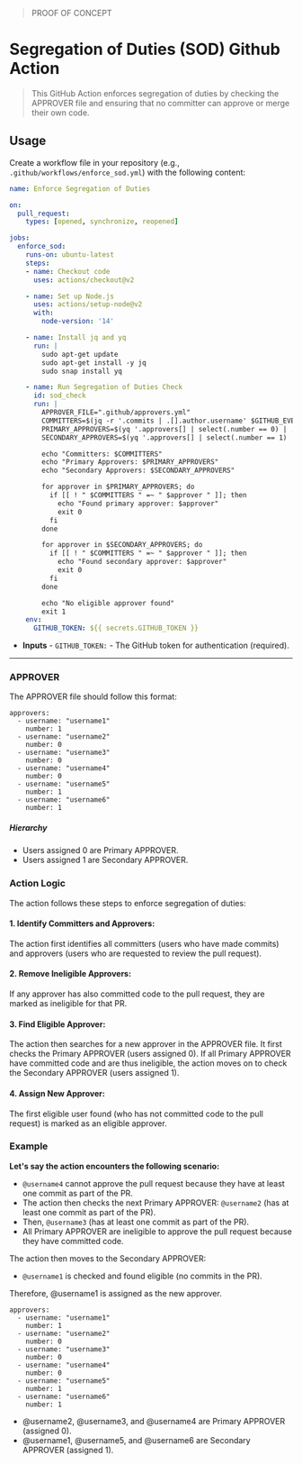 > PROOF OF CONCEPT

# Segregation of Duties (SOD) Github Action

> This GitHub Action enforces segregation of duties by checking the APPROVER file and ensuring that no committer can approve or merge their own code.

## Usage

Create a workflow file in your repository (e.g., `.github/workflows/enforce_sod.yml`) with the following content:

```yaml
name: Enforce Segregation of Duties

on:
  pull_request:
    types: [opened, synchronize, reopened]

jobs:
  enforce_sod:
    runs-on: ubuntu-latest
    steps:
    - name: Checkout code
      uses: actions/checkout@v2

    - name: Set up Node.js
      uses: actions/setup-node@v2
      with:
        node-version: '14'

    - name: Install jq and yq
      run: |
        sudo apt-get update
        sudo apt-get install -y jq
        sudo snap install yq

    - name: Run Segregation of Duties Check
      id: sod_check
      run: |
        APPROVER_FILE=".github/approvers.yml"
        COMMITTERS=$(jq -r '.commits | .[].author.username' $GITHUB_EVENT_PATH | sort | uniq)
        PRIMARY_APPROVERS=$(yq '.approvers[] | select(.number == 0) | .username' $APPROVER_FILE)
        SECONDARY_APPROVERS=$(yq '.approvers[] | select(.number == 1) | .username' $APPROVER_FILE)

        echo "Committers: $COMMITTERS"
        echo "Primary Approvers: $PRIMARY_APPROVERS"
        echo "Secondary Approvers: $SECONDARY_APPROVERS"

        for approver in $PRIMARY_APPROVERS; do
          if [[ ! " $COMMITTERS " =~ " $approver " ]]; then
            echo "Found primary approver: $approver"
            exit 0
          fi
        done

        for approver in $SECONDARY_APPROVERS; do
          if [[ ! " $COMMITTERS " =~ " $approver " ]]; then
            echo "Found secondary approver: $approver"
            exit 0
          fi
        done

        echo "No eligible approver found"
        exit 1
    env:
      GITHUB_TOKEN: ${{ secrets.GITHUB_TOKEN }}

```

- **Inputs** - `GITHUB_TOKEN:` - The GitHub token for authentication (required).


-------

### APPROVER

The APPROVER file should follow this format:

```
approvers:
  - username: "username1"
    number: 1
  - username: "username2"
    number: 0
  - username: "username3"
    number: 0
  - username: "username4"
    number: 0
  - username: "username5"
    number: 1
  - username: "username6"
    number: 1
```

##### Hierarchy

- Users assigned 0 are Primary APPROVER.
- Users assigned 1 are Secondary APPROVER.


### Action Logic

The action follows these steps to enforce segregation of duties:

#### 1. Identify Committers and Approvers:

The action first identifies all committers (users who have made commits) and approvers (users who are requested to review the pull request).

#### 2. Remove Ineligible Approvers:

If any approver has also committed code to the pull request, they are marked as ineligible for that PR.

#### 3. Find Eligible Approver:

The action then searches for a new approver in the APPROVER file. It first checks the Primary APPROVER (users assigned 0).
If all Primary APPROVER have committed code and are thus ineligible, the action moves on to check the Secondary APPROVER (users assigned 1).


#### 4. Assign New Approver:

The first eligible user found (who has not committed code to the pull request) is marked as an eligible approver.


### Example

**Let's say the action encounters the following scenario:**

- `@username4` cannot approve the pull request because they have at least one commit as part of the PR.
- The action then checks the next Primary APPROVER: `@username2` (has at least one commit as part of the PR).
- Then, `@username3` (has at least one commit as part of the PR).
- All Primary APPROVER are ineligible to approve the pull request because they have committed code.

The action then moves to the Secondary APPROVER:
- `@username1` is checked and found eligible (no commits in the PR).


Therefore, @username1 is assigned as the new approver.

```
approvers:
  - username: "username1"
    number: 1
  - username: "username2"
    number: 0
  - username: "username3"
    number: 0
  - username: "username4"
    number: 0
  - username: "username5"
    number: 1
  - username: "username6"
    number: 1
```

- @username2, @username3, and @username4 are Primary APPROVER (assigned 0).
- @username1, @username5, and @username6 are Secondary APPROVER (assigned 1).



